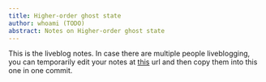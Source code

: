 ```yaml
---
title: Higher-order ghost state
author: whoami (TODO)
abstract: Notes on Higher-order ghost state
---
```


This is the liveblog notes.  In case there are multiple
people liveblogging, you can temporarily edit your notes
at [this](higher-order-ghost-s/template.md) url and then copy them into this one in one
commit.
